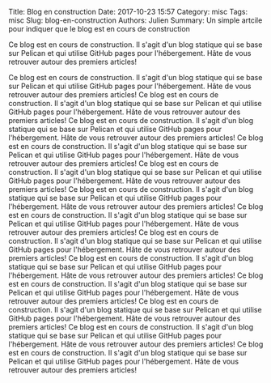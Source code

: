 Title: Blog en construction
Date: 2017-10-23 15:57
Category: misc
Tags: misc
Slug: blog-en-construction
Authors: Julien
Summary: Un simple artcile pour indiquer que le blog est en cours de construction

Ce blog est en cours de construction. Il s'agit d'un blog statique qui se base sur Pelican et qui utilise GitHub pages pour l'hébergement.
Hâte de vous retrouver autour des premiers articles!

Ce blog est en cours de construction. Il s'agit d'un blog statique qui se base sur Pelican et qui utilise GitHub pages pour l'hébergement.
Hâte de vous retrouver autour des premiers articles!
Ce blog est en cours de construction. Il s'agit d'un blog statique qui se base sur Pelican et qui utilise GitHub pages pour l'hébergement.
Hâte de vous retrouver autour des premiers articles!
Ce blog est en cours de construction. Il s'agit d'un blog statique qui se base sur Pelican et qui utilise GitHub pages pour l'hébergement.
Hâte de vous retrouver autour des premiers articles!
Ce blog est en cours de construction. Il s'agit d'un blog statique qui se base sur Pelican et qui utilise GitHub pages pour l'hébergement.
Hâte de vous retrouver autour des premiers articles!
Ce blog est en cours de construction. Il s'agit d'un blog statique qui se base sur Pelican et qui utilise GitHub pages pour l'hébergement.
Hâte de vous retrouver autour des premiers articles!
Ce blog est en cours de construction. Il s'agit d'un blog statique qui se base sur Pelican et qui utilise GitHub pages pour l'hébergement.
Hâte de vous retrouver autour des premiers articles!
Ce blog est en cours de construction. Il s'agit d'un blog statique qui se base sur Pelican et qui utilise GitHub pages pour l'hébergement.
Hâte de vous retrouver autour des premiers articles!
Ce blog est en cours de construction. Il s'agit d'un blog statique qui se base sur Pelican et qui utilise GitHub pages pour l'hébergement.
Hâte de vous retrouver autour des premiers articles!
Ce blog est en cours de construction. Il s'agit d'un blog statique qui se base sur Pelican et qui utilise GitHub pages pour l'hébergement.
Hâte de vous retrouver autour des premiers articles!
Ce blog est en cours de construction. Il s'agit d'un blog statique qui se base sur Pelican et qui utilise GitHub pages pour l'hébergement.
Hâte de vous retrouver autour des premiers articles!
Ce blog est en cours de construction. Il s'agit d'un blog statique qui se base sur Pelican et qui utilise GitHub pages pour l'hébergement.
Hâte de vous retrouver autour des premiers articles!
Ce blog est en cours de construction. Il s'agit d'un blog statique qui se base sur Pelican et qui utilise GitHub pages pour l'hébergement.
Hâte de vous retrouver autour des premiers articles!
Ce blog est en cours de construction. Il s'agit d'un blog statique qui se base sur Pelican et qui utilise GitHub pages pour l'hébergement.
Hâte de vous retrouver autour des premiers articles!